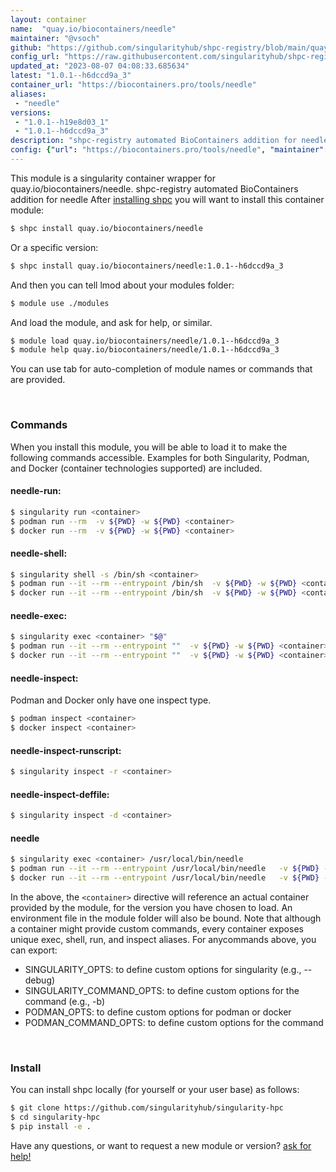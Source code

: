 ```yaml
---
layout: container
name:  "quay.io/biocontainers/needle"
maintainer: "@vsoch"
github: "https://github.com/singularityhub/shpc-registry/blob/main/quay.io/biocontainers/needle/container.yaml"
config_url: "https://raw.githubusercontent.com/singularityhub/shpc-registry/main/quay.io/biocontainers/needle/container.yaml"
updated_at: "2023-08-07 04:08:33.685634"
latest: "1.0.1--h6dccd9a_3"
container_url: "https://biocontainers.pro/tools/needle"
aliases:
 - "needle"
versions:
 - "1.0.1--h19e8d03_1"
 - "1.0.1--h6dccd9a_3"
description: "shpc-registry automated BioContainers addition for needle"
config: {"url": "https://biocontainers.pro/tools/needle", "maintainer": "@vsoch", "description": "shpc-registry automated BioContainers addition for needle", "latest": {"1.0.1--h6dccd9a_3": "sha256:31a3e95fcf248eb55eb3742d594a74a55ab3996e32d938a3a8694cd2f59774e9"}, "tags": {"1.0.1--h19e8d03_1": "sha256:f48f6909435e6d787cfcf57d6a6bf2e832557f3aeb62f63141ef204b88cf595f", "1.0.1--h6dccd9a_3": "sha256:31a3e95fcf248eb55eb3742d594a74a55ab3996e32d938a3a8694cd2f59774e9"}, "docker": "quay.io/biocontainers/needle", "aliases": {"needle": "/usr/local/bin/needle"}}
---
```


This module is a singularity container wrapper for quay.io/biocontainers/needle.
shpc-registry automated BioContainers addition for needle
After [installing shpc](#install) you will want to install this container module:


```bash
$ shpc install quay.io/biocontainers/needle
```

Or a specific version:

```bash
$ shpc install quay.io/biocontainers/needle:1.0.1--h6dccd9a_3
```

And then you can tell lmod about your modules folder:

```bash
$ module use ./modules
```

And load the module, and ask for help, or similar.

```bash
$ module load quay.io/biocontainers/needle/1.0.1--h6dccd9a_3
$ module help quay.io/biocontainers/needle/1.0.1--h6dccd9a_3
```

You can use tab for auto-completion of module names or commands that are provided.

<br>

### Commands

When you install this module, you will be able to load it to make the following commands accessible.
Examples for both Singularity, Podman, and Docker (container technologies supported) are included.

#### needle-run:

```bash
$ singularity run <container>
$ podman run --rm  -v ${PWD} -w ${PWD} <container>
$ docker run --rm  -v ${PWD} -w ${PWD} <container>
```

#### needle-shell:

```bash
$ singularity shell -s /bin/sh <container>
$ podman run --it --rm --entrypoint /bin/sh  -v ${PWD} -w ${PWD} <container>
$ docker run --it --rm --entrypoint /bin/sh  -v ${PWD} -w ${PWD} <container>
```

#### needle-exec:

```bash
$ singularity exec <container> "$@"
$ podman run --it --rm --entrypoint ""  -v ${PWD} -w ${PWD} <container> "$@"
$ docker run --it --rm --entrypoint ""  -v ${PWD} -w ${PWD} <container> "$@"
```

#### needle-inspect:

Podman and Docker only have one inspect type.

```bash
$ podman inspect <container>
$ docker inspect <container>
```

#### needle-inspect-runscript:

```bash
$ singularity inspect -r <container>
```

#### needle-inspect-deffile:

```bash
$ singularity inspect -d <container>
```


#### needle

```bash
$ singularity exec <container> /usr/local/bin/needle
$ podman run --it --rm --entrypoint /usr/local/bin/needle   -v ${PWD} -w ${PWD} <container> -c " $@"
$ docker run --it --rm --entrypoint /usr/local/bin/needle   -v ${PWD} -w ${PWD} <container> -c " $@"
```



In the above, the `<container>` directive will reference an actual container provided
by the module, for the version you have chosen to load. An environment file in the
module folder will also be bound. Note that although a container
might provide custom commands, every container exposes unique exec, shell, run, and
inspect aliases. For anycommands above, you can export:

 - SINGULARITY_OPTS: to define custom options for singularity (e.g., --debug)
 - SINGULARITY_COMMAND_OPTS: to define custom options for the command (e.g., -b)
 - PODMAN_OPTS: to define custom options for podman or docker
 - PODMAN_COMMAND_OPTS: to define custom options for the command

<br>

### Install

You can install shpc locally (for yourself or your user base) as follows:

```bash
$ git clone https://github.com/singularityhub/singularity-hpc
$ cd singularity-hpc
$ pip install -e .
```

Have any questions, or want to request a new module or version? [ask for help!](https://github.com/singularityhub/singularity-hpc/issues)